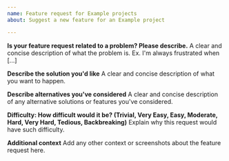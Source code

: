 ```yaml
---
name: Feature request for Example projects
about: Suggest a new feature for an Example project

---
```


**Is your feature request related to a problem? Please describe.**
A clear and concise description of what the problem is. Ex. I'm always frustrated when [...]

**Describe the solution you'd like**
A clear and concise description of what you want to happen.

**Describe alternatives you've considered**
A clear and concise description of any alternative solutions or features you've considered.

**Difficulty: How difficult would it be? (Trivial, Very Easy, Easy, Moderate, Hard, Very Hard, Tedious, Backbreaking)**
Explain why this request would have such difficulty.

**Additional context**
Add any other context or screenshots about the feature request here.
